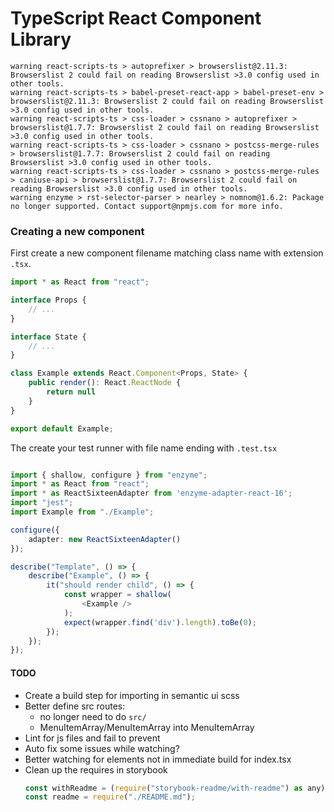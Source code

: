 # TypeScript React Component Library

```
warning react-scripts-ts > autoprefixer > browserslist@2.11.3: Browserslist 2 could fail on reading Browserslist >3.0 config used in other tools.
warning react-scripts-ts > babel-preset-react-app > babel-preset-env > browserslist@2.11.3: Browserslist 2 could fail on reading Browserslist >3.0 config used in other tools.
warning react-scripts-ts > css-loader > cssnano > autoprefixer > browserslist@1.7.7: Browserslist 2 could fail on reading Browserslist >3.0 config used in other tools.
warning react-scripts-ts > css-loader > cssnano > postcss-merge-rules > browserslist@1.7.7: Browserslist 2 could fail on reading Browserslist >3.0 config used in other tools.
warning react-scripts-ts > css-loader > cssnano > postcss-merge-rules > caniuse-api > browserslist@1.7.7: Browserslist 2 could fail on reading Browserslist >3.0 config used in other tools.
warning enzyme > rst-selector-parser > nearley > nomnom@1.6.2: Package no longer supported. Contact support@npmjs.com for more info.
```


### Creating a new component
First create a new component filename matching class name with extension `.tsx`.
```typescript
import * as React from "react";

interface Props {
    // ...
}

interface State {
    // ...
}

class Example extends React.Component<Props, State> {
    public render(): React.ReactNode {
        return null
    }
}

export default Example;

```
The create your test runner with file name ending with `.test.tsx`
```typescript

import { shallow, configure } from "enzyme";
import * as React from "react";
import * as ReactSixteenAdapter from 'enzyme-adapter-react-16';
import "jest";
import Example from "./Example";

configure({
    adapter: new ReactSixteenAdapter()
});

describe("Template", () => {
    describe("Example", () => {
        it("should render child", () => {
            const wrapper = shallow(
                <Example />
            );
            expect(wrapper.find('div').length).toBe(0);
        });
    });
});
```
#### TODO
* Create a build step for importing in semantic ui scss 
* Better define src routes:
    * no longer need to do `src/`
    * MenuItemArray/MenuItemArray into MenuItemArray
* Lint for js files and fail to prevent
* Auto fix some issues while watching?
* Better watching for elements not in immediate build for index.tsx
* Clean up the requires in storybook
    ```js
    const withReadme = (require("storybook-readme/with-readme") as any).default;
    const readme = require("./README.md");
    ```
